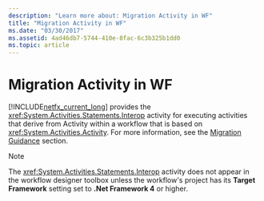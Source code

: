 ```yaml
---
description: "Learn more about: Migration Activity in WF"
title: "Migration Activity in WF"
ms.date: "03/30/2017"
ms.assetid: 4ad46db7-5744-410e-8fac-6c3b325b1dd0
ms.topic: article
---
```

# Migration Activity in WF

[!INCLUDE[netfx_current_long](../../../includes/netfx-current-long-md.md)] provides the <xref:System.Activities.Statements.Interop> activity for executing activities that derive from Activity within a workflow that is based on <xref:System.Activities.Activity>. For more information, see the [Migration Guidance](migration-guidance.md) section.  
  
> [!NOTE]
> The <xref:System.Activities.Statements.Interop> activity does not appear in the workflow designer toolbox unless the workflow's project has its **Target Framework** setting set to **.Net Framework 4** or higher.
